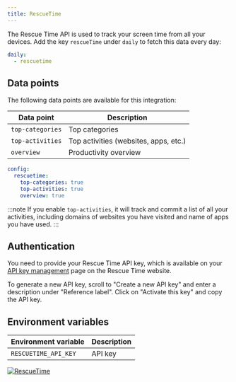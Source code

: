 ```yaml
---
title: RescueTime
---
```


The Rescue Time API is used to track your screen time from all your devices. Add the key `rescueTime` under `daily` to fetch this data every day:

```yaml title=".stethoscoperc.yml"
daily:
  - rescuetime
```

## Data points

The following data points are available for this integration:

| Data point       | Description                           |
| ---------------- | ------------------------------------- |
| `top-categories` | Top categories                        |
| `top-activities` | Top activities (websites, apps, etc.) |
| `overview`       | Productivity overview                 |

```yaml title=".stethoscoperc.yml"
config:
  rescuetime:
    top-categories: true
    top-activities: true
    overview: true
```

:::note
If you enable `top-activities`, it will track and commit a list of all your activities, including domains of websites you have visited and name of apps you have used.
:::

## Authentication

You need to provide your Rescue Time API key, which is available on your [API key management](https://www.rescuetime.com/anapi/manage) page on the Rescue Time website.

To generate a new API key, scroll to "Create a new API key" and enter a description under "Reference label". Click on "Activate this key" and copy the API key.

## Environment variables

| Environment variable | Description |
| -------------------- | ----------- |
| `RESCUETIME_API_KEY` | API key     |

<a href="/docs/integrations/rescuetime"><img class="logos" alt="RescueTime" src="https://stethoscope.js.org/branding/integrations/rescuetime.png" /></a>
